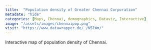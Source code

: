 ```yaml
---
title:  "Population density of Greater Chennai Corporation"
metadate: "hide"
categories: [Maps, Chennai, demographics, Dataviz, Interactive]
image: "/assets/images/chennaipop.png"
visit: "https://www.datawrapper.de/_/N5lWm/"
---
```

Interactive map of population density of Chennai.
